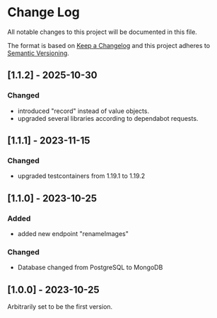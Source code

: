 
# Change Log
All notable changes to this project will be documented in this file.

The format is based on [Keep a Changelog](http://keepachangelog.com/)
and this project adheres to [Semantic Versioning](http://semver.org/).

## [1.1.2] - 2025-10-30

### Changed

- introduced "record" instead of value objects.
- upgraded several libraries according to dependabot requests.


## [1.1.1] - 2023-11-15

### Changed

- upgraded testcontainers from 1.19.1 to 1.19.2


## [1.1.0] - 2023-10-25

### Added

- added new endpoint "renameImages"

### Changed

- Database changed from PostgreSQL to MongoDB


## [1.0.0] - 2023-10-25

Arbitrarily set to be the first version.

